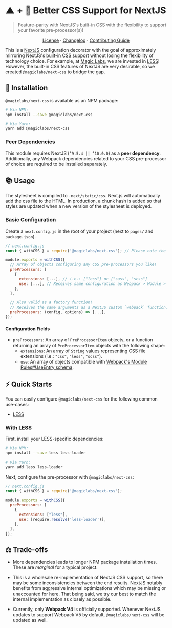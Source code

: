 # ▲ + 💅 Better CSS Support for NextJS

> Feature-parity with NextJS's built-in CSS with the flexibility to support your favorite pre-processor(s)!

<p align="center">
  <a href="./LICENSE">License</a> ·
  <a href="./CHANGELOG.md">Changelog</a> ·
  <a href="./CONTRIBUTING.md">Contributing Guide</a>
</p>

This is a [NextJS](https://nextjs.org) configuration decorator with the goal of approximately mirroring NextJS's [built-in CSS support](https://nextjs.org/docs/basic-features/built-in-css-support) without losing the flexibility of technology choice. For example, at [Magic Labs](https://magic.link), we are invested in [LESS](http://lesscss.org)! However, the built-in CSS features of NextJS are very desirable, so we created `@magiclabs/next-css` to bridge the gap.

## 🔗 Installation

`@magiclabs/next-css` is available as an NPM package:

```bash
# Via NPM:
npm install --save @magiclabs/next-css

# Via Yarn:
yarn add @magiclabs/next-css
```

### Peer Dependencies

This module requires NextJS (`^9.5.4 || ^10.0.0`) as a **peer dependency**. Additionally, any Webpack dependencies related to your CSS pre-processor of choice are required to be installed separately.

## 📚 Usage

The stylesheet is compiled to `.next/static/css`. Next.js will automatically add the css file to the HTML. In production, a chunk hash is added so that styles are updated when a new version of the stylesheet is deployed.

### Basic Configuration

Create a `next.config.js` in the root of your project (next to `pages/` and `package.json`).

```js
// next.config.js
const { withCSS } = require('@magiclabs/next-css'); // Please note the named export!

module.exports = withCSS({
  // Array of objects configuring any CSS pre-processors you like!
  preProcessors: [
    {
      extensions: [...], // i.e.: ["less"] or ["sass", "scss"]
      use: [...], // Receives same configuration as Webpack > Module > Rule > Use
    },
  ],

  // Also valid as a factory function!
  // Receives the same arguments as a NextJS custom `webpack` function.
  preProcessors: (config, options) => [...],
});
```

#### Configuration Fields

- `preProcessors`: An array of `PreProcessorItem` objects, or a function returning an array of `PreProcessorItem` objects with the following shape:
    - `extensions`: An array of `String` values representing CSS file extensions (i.e.: `"css"`, `"less"`, `"scss"`).
    - `use`: An array of objects compatible with [Webpack's Module Rules#UseEntry schema](https://webpack.js.org/configuration/module/#useentry).

## ⚡️ Quick Starts

You can easily configure `@magiclabs/next-css` for the following common use-cases:

- [LESS](#with-less)

### With [LESS](http://lesscss.org)

First, install your LESS-specific dependencies:

```bash
# Via NPM:
npm install --save less less-loader

# Via Yarn:
yarn add less less-loader
```

Next, configure the pre-processor with `@magiclabs/next-css`:

```js
// next.config.js
const { withCSS } = require('@magiclabs/next-css');

module.exports = withCSS({
  preProcessors: [
    {
      extensions: ["less"],
      use: [require.resolve('less-loader')],
    },
  ],
});
```

## ⚖️ Trade-offs

- More dependencies leads to longer NPM package installation times. These are _marginal_ for a typical project.

- This is a wholesale re-implementation of NextJS CSS support, so there may be some inconsistencies between the end results. NextJS notably benefits from aggressive internal optimizations which may be missing or unaccounted for here. That being said, we try our best to match the internal implementation as closely as possible.

- Currently, only **Webpack V4** is officially supported. Whenever NextJS updates to support Webpack V5 by default, `@magiclabs/next-css` will be updated as well.
